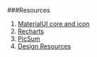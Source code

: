 ###Resources
1. [MaterialUI core and icon](https://www.npmjs.com/package/@material-ui/icons)
2. [Recharts](https://recharts.org/en-US/)
3. [PicSum](https://picsum.photos/)
4. [Design Resources](https://dribbble.com/shots/14953366-Loanup-Web-App/attachments/6670731?mode=media)